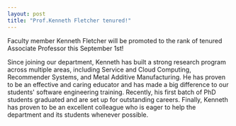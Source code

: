 ```yaml
---
layout: post
title: "Prof.Kenneth Fletcher tenured!"
---
```


Faculty member Kenneth Fletcher will be promoted to the rank of tenured Associate Professor this September 1st!

Since joining our department, Kenneth has built a strong research program across multiple areas, including Service and Cloud Computing, Recommender Systems, and Metal Additive Manufacturing. He has proven to be an effective and caring educator and has made a big difference to our students' software engineering training. Recently, his first batch of PhD students graduated and are set up for outstanding careers. Finally, Kenneth has proven to be an excellent colleague who is eager to help the department and its students whenever possible.
